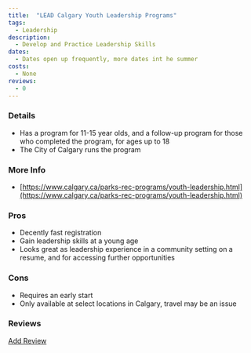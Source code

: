```yaml
---
title:  "LEAD Calgary Youth Leadership Programs"
tags: 
  - Leadership
description:
  - Develop and Practice Leadership Skills
dates:
  - Dates open up frequently, more dates int he summer
costs:
  - None
reviews:
  - 0
---
```


### Details
- Has a program for 11-15 year olds, and a follow-up program for those who completed the program, for ages up to 18
- The City of Calgary runs the program


### More Info
- [https://www.calgary.ca/parks-rec-programs/youth-leadership.html](https://www.calgary.ca/parks-rec-programs/youth-leadership.html)

### Pros
- Decently fast registration
- Gain leadership skills at a young age
- Looks great as leadership experience in a community setting on a resume, and for accessing further opportunities

### Cons
- Requires an early start
- Only available at select locations in Calgary, travel may be an issue


### Reviews
<div markdown="0"><a href="{{site.baseurl}}/contact" class="btn">Add Review</a></div>